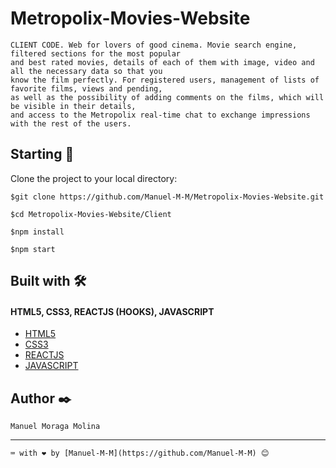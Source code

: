 # Metropolix-Movies-Website

```
CLIENT CODE. Web for lovers of good cinema. Movie search engine, filtered sections for the most popular  
and best rated movies, details of each of them with image, video and all the necessary data so that you  
know the film perfectly. For registered users, management of lists of favorite films, views and pending,  
as well as the possibility of adding comments on the films, which will be visible in their details,  
and access to the Metropolix real-time chat to exchange impressions with the rest of the users.
```
## Starting  🚀
 Clone the project to your local directory:
````
$git clone https://github.com/Manuel-M-M/Metropolix-Movies-Website.git
````
````
$cd Metropolix-Movies-Website/Client
````
````
$npm install
````
````
$npm start
````

## Built with  🛠️

#### HTML5, CSS3, REACTJS (HOOKS), JAVASCRIPT

- [HTML5](https://developer.mozilla.org/en-US/docs/Web/Guide/HTML/HTML5)
- [CSS3](https://developer.mozilla.org/en-US/docs/Web/CSS) 
- [REACTJS](https://reactjs.org/) 
- [JAVASCRIPT](https://developer.mozilla.org/en-US/docs/Learn/JavaScript/First_steps/What_is_JavaScript) 

## Author  ✒️

```
Manuel Moraga Molina
``` 

---
```
⌨️ with ❤️ by [Manuel-M-M](https://github.com/Manuel-M-M) 😊
```

